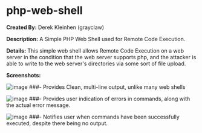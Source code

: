 # php-web-shell
**Created By:** Derek Kleinhen (grayclaw)

**Description:** A Simple PHP Web Shell used for Remote Code Execution.

**Details:** This simple web shell allows Remote Code Execution on a web server
in the condition that the web server supports php, and the attacker is able to 
write to the web server's directories via some sort of file upload. 

**Screenshots:**

![image](https://user-images.githubusercontent.com/42949132/45002842-5bd7c000-afa9-11e8-89d3-9dc772f9dc87.png)
###- Provides Clean, multi-line output, unlike many web shells


![image](https://user-images.githubusercontent.com/42949132/45002845-67c38200-afa9-11e8-9bb7-e1b9c5bc8863.png)
###- Provides user indication of errors in commands, along with the actual error message.


![image](https://user-images.githubusercontent.com/42949132/45002901-0b149700-afaa-11e8-8fec-b6237832a7f3.png)
###- Notifies user when commands have been successfully executed, despite there being no output.
